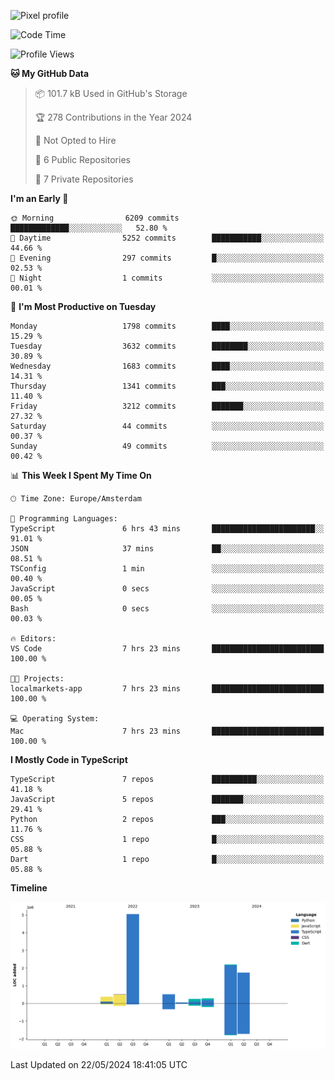 ![Pixel profile](https://pixel-profile.vercel.app/api/github-stats?username=Atchferox&screen_effect=true&theme=rainbow
)


<!--START_SECTION:waka-->
![Code Time](http://img.shields.io/badge/Code%20Time-385%20hrs%2019%20mins-blue)

![Profile Views](http://img.shields.io/badge/Profile%20Views-1-blue)

**🐱 My GitHub Data** 

> 📦 101.7 kB Used in GitHub's Storage 
 > 
> 🏆 278 Contributions in the Year 2024
 > 
> 🚫 Not Opted to Hire
 > 
> 📜 6 Public Repositories 
 > 
> 🔑 7 Private Repositories 
 > 
**I'm an Early 🐤** 

```text
🌞 Morning                6209 commits        █████████████░░░░░░░░░░░░   52.80 % 
🌆 Daytime                5252 commits        ███████████░░░░░░░░░░░░░░   44.66 % 
🌃 Evening                297 commits         █░░░░░░░░░░░░░░░░░░░░░░░░   02.53 % 
🌙 Night                  1 commits           ░░░░░░░░░░░░░░░░░░░░░░░░░   00.01 % 
```
📅 **I'm Most Productive on Tuesday** 

```text
Monday                   1798 commits        ████░░░░░░░░░░░░░░░░░░░░░   15.29 % 
Tuesday                  3632 commits        ████████░░░░░░░░░░░░░░░░░   30.89 % 
Wednesday                1683 commits        ████░░░░░░░░░░░░░░░░░░░░░   14.31 % 
Thursday                 1341 commits        ███░░░░░░░░░░░░░░░░░░░░░░   11.40 % 
Friday                   3212 commits        ███████░░░░░░░░░░░░░░░░░░   27.32 % 
Saturday                 44 commits          ░░░░░░░░░░░░░░░░░░░░░░░░░   00.37 % 
Sunday                   49 commits          ░░░░░░░░░░░░░░░░░░░░░░░░░   00.42 % 
```


📊 **This Week I Spent My Time On** 

```text
🕑︎ Time Zone: Europe/Amsterdam

💬 Programming Languages: 
TypeScript               6 hrs 43 mins       ███████████████████████░░   91.01 % 
JSON                     37 mins             ██░░░░░░░░░░░░░░░░░░░░░░░   08.51 % 
TSConfig                 1 min               ░░░░░░░░░░░░░░░░░░░░░░░░░   00.40 % 
JavaScript               0 secs              ░░░░░░░░░░░░░░░░░░░░░░░░░   00.05 % 
Bash                     0 secs              ░░░░░░░░░░░░░░░░░░░░░░░░░   00.03 % 

🔥 Editors: 
VS Code                  7 hrs 23 mins       █████████████████████████   100.00 % 

🐱‍💻 Projects: 
localmarkets-app         7 hrs 23 mins       █████████████████████████   100.00 % 

💻 Operating System: 
Mac                      7 hrs 23 mins       █████████████████████████   100.00 % 
```

**I Mostly Code in TypeScript** 

```text
TypeScript               7 repos             ██████████░░░░░░░░░░░░░░░   41.18 % 
JavaScript               5 repos             ███████░░░░░░░░░░░░░░░░░░   29.41 % 
Python                   2 repos             ███░░░░░░░░░░░░░░░░░░░░░░   11.76 % 
CSS                      1 repo              █░░░░░░░░░░░░░░░░░░░░░░░░   05.88 % 
Dart                     1 repo              █░░░░░░░░░░░░░░░░░░░░░░░░   05.88 % 
```



**Timeline**

![Lines of Code chart](https://raw.githubusercontent.com/Atchferox/Atchferox/main/assets/bar_graph.png)


 Last Updated on 22/05/2024 18:41:05 UTC
<!--END_SECTION:waka-->

